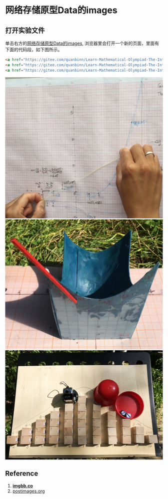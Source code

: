 # 网络存储原型Data的images

## 打开实验文件

单击右方的[网络存储原型Data的images](https://codepen.io/quanbinn/pen/YzWRjvm), 浏览器里会打开一个新的页面，里面有下面的代码段，如下图所示。

```html
<a href="https://gitee.com/quanbinn/Learn-Mathematical-Olympiad-The-Interactive-Way/blob/master/chapters/%E5%BE%AE%E5%88%86/%E7%94%A8%E6%A9%A1%E7%9A%AE%E7%AD%8B%E5%92%8C%E5%B0%8F%E5%A1%91%E6%96%99%E6%A3%8D%E6%84%9F%E5%8F%97%E5%87%BD%E6%95%B0%E6%9F%90%E7%82%B9%E7%9A%84%E5%88%87%E7%BA%BF.md"><img src="https://i.ibb.co/3T89n6X/image.png" alt="用橡皮筋和小塑料棍感受函数某点的切线" width="400"></a>
<a href="https://gitee.com/quanbinn/Learn-Mathematical-Olympiad-The-Interactive-Way/blob/master/chapters/%E5%BE%AE%E5%88%86/%E5%88%B6%E4%BD%9C%E6%A2%AF%E5%BA%A6%E4%B8%8B%E9%99%8D%E5%AE%9E%E9%AA%8C%E7%9A%84%E5%AE%9E%E4%BD%93%E6%A8%A1%E5%9E%8B.md"><img src="https://i.ibb.co/SJ1zFM4/image.jpg" alt="制作梯度下降实验的实体模型" width="400"></a>
<a href="https://gitee.com/quanbinn/Learn-Mathematical-Olympiad-The-Interactive-Way/blob/master/chapters/%E6%A6%82%E7%8E%87/%E6%8E%B7%E4%B8%A4%E4%B8%AA%E9%AA%B0%E5%AD%90%E8%AF%95%E9%AA%8C.md"><img src="https://i.ibb.co/JcWYz49/image.jpg" alt="掷两个骰子试验" width="400"></a>
```

![](/images/附录/网络存储原型Data的images/用橡皮筋和小塑料棍感受函数某点的切线.png)
![](/images/附录/网络存储原型Data的images/制作梯度下降实验的实体模型.jpg)
![](/images/附录/网络存储原型Data的images/掷两个骰子试验.jpg)

## Reference

1. [**imgbb.co**](https://imgbb.com/)
2. [postimages.org](https://postimages.org/)



